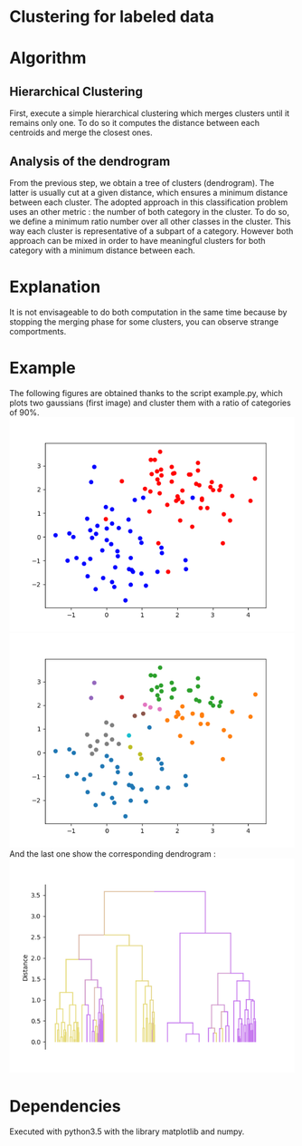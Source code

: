 # Clustering for labeled data

# Algorithm

## Hierarchical Clustering
First, execute a simple hierarchical clustering which merges clusters until it remains only one.
To do so it computes the distance between each centroids and merge the closest ones.

## Analysis of the dendrogram
From the previous step, we obtain a tree of clusters (dendrogram). The latter is usually cut at a given distance, which ensures a minimum distance between each cluster.
The adopted approach in this classification problem uses an other metric : the number of both category in the cluster. To do so, we define a minimum ratio number over all other classes in the cluster. This way each cluster is representative of a subpart of a category.
However both approach can be mixed in order to have meaningful clusters for both category with a minimum distance between each.

# Explanation
It is not envisageable to do both computation in the same time because by stopping the merging phase for some clusters, you can observe strange comportments.

# Example
The following figures are obtained thanks to the script example.py, which plots two gaussians (first image) and cluster them with a ratio of categories of 90\%.  
![Gaussian](https://raw.githubusercontent.com/Jeanselme/ClassificationClustering/master/Images/gaussians.png)   ![Cluster](https://raw.githubusercontent.com/Jeanselme/ClassificationClustering/master/Images/clusters.png)  
And the last one show the corresponding dendrogram :  
![Dendrogram](https://raw.githubusercontent.com/Jeanselme/ClassificationClustering/master/Images/dendrogram.png)  

# Dependencies
Executed with python3.5 with the library matplotlib and numpy.
